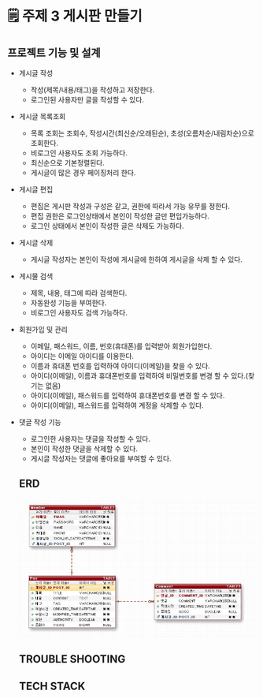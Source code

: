 # 🗒 주제 3 게시판 만들기

## 프로젝트 기능 및 설계
- 게시글 작성
  - 작성(제목/내용/태그)을 작성하고 저장한다.
  - 로그인된 사용자만 글을 작성할 수 있다.
 
- 게시글 목록조회 
  - 목록 조회는 조회수, 작성시간(최신순/오래된순), 초성(오름차순/내림차순)으로 조회한다.
  - 비로그인 사용자도 조회 가능하다.
  - 최신순으로 기본정렬된다.
  - 게시글이 많은 경우 페이징처리 한다.

- 게시글 편집
  - 편집은 게시판 작성과 구성은 같고, 권한에 따라서 가능 유무를 정한다.
  - 편집 권한은 로그인상태에서 본인이 작성한 글만 편입가능하다.
  - 로그인 상태에서 본인이 작성한 글은 삭제도 가능하다.

- 게시글 삭제
  - 게시글 작성자는 본인이 작성에 게시글에 한하여 게시글을 삭제 할 수 있다.
    
- 게시물 검색
  - 제목, 내용, 태그에 따라 검색한다.
  - 자동완성 기능을 부여한다.
  - 비로그인 사용자도 검색 가능하다.

- 회원가입 및 관리
  - 이메일, 패스워드, 이름, 번호(휴대폰)를 입력받아 회원가입한다.
  - 아이디는 이메일 아이디를 이용한다.
  - 이름과 휴대폰 번호를 입력하여 아이디(이메일)을 찾을 수 있다.
  - 아이디(이메일), 이름과 휴대폰번호를 입력하여 비밀번호를 변경 할 수 있다.(찾기는 없음)
  - 아이디(이메일), 패스워드를 입력하여 휴대폰번호를 변경 할 수 있다.
  - 아이디(이메일), 패스워드를 입력하여 계정을 삭제할 수 있다.

- 댓글 작성 기능
  - 로그인한 사용자는 댓글을 작성할 수 있다. 
  - 본인이 작성한 댓글을 삭제할 수 있다.
  - 게시글 작성자는 댓글에 좋아요를 부여할 수 있다.
 
  ## ERD
  ![ERD](doc/img/Board-ERD.jpg)

  ## TROUBLE SHOOTING

  ## TECH STACK
